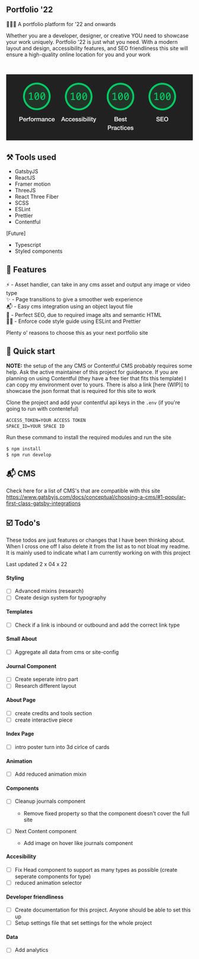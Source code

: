 ## Portfolio '22

🧑🏽‍🎨  A portfolio platform for '22 and onwards

Whether you are a developer, designer, or creative YOU need to showcase your work uniquely. Portfolio '22 is just what you need. With a modern layout and design, accessibility features, and SEO friendliness this site will ensure a high-quality online location for you and your work

<br>

![lighthouse stats](./lighthouse.png)

## ⚒ Tools used

- GatsbyJS <br>
- ReactJS <br>
- Framer motion <br>
- ThreeJS <br>
- React Three Fiber <br>
- SCSS <br>
- ESLint <br>
- Prettier <br>
- Contentful <br>

[Future]
- Typescript <br>
- Styled components <br>

## 🦶 Features

⚡️ - Asset handler, can take in any cms asset and output any image or video type <br>
✨ - Page transitions to give a smoother web experience <br>
📬 - Easy cms integration using an object layout file <br>
👀 - Perfect SEO, due to required image alts and semantic HTML <br>
👮‍♂️ - Enforce code style guide using ESLint and Prettier <br>

Plenty o' reasons to choose this as your next portfolio site

## 🚀 Quick start

<b>NOTE:</b> the setup of the any CMS or Contentful CMS probably requires some help. Ask the active maintainer of this project for guideance. If you are planning on using Contentful (they have a free tier that fits this template) I can copy my environment over to yours.
There is also a link [here (WIP)] to showcase the json format that is required for this site to work

Clone the project and add your contentful api keys in the `.env` (if you're going to run with contenteful)

```
ACCESS_TOKEN=YOUR ACCESS TOKEN
SPACE_ID=YOUR SPACE ID
```

Run these command to install the required modules and run the site

```
$ npm install
$ npm run develop
```

## 📬 CMS

Check here for a list of CMS's that are compatible with this site
https://www.gatsbyjs.com/docs/conceptual/choosing-a-cms/#1-popular-first-class-gatsby-integrations

## ☑️ Todo's

These todos are just features or changes that I have been thinking about. When I cross one off I also delete it from the list as to not bloat my readme. It is mainly used to indicate what I am currently working on with this project

Last updated 2 x 04 x 22

#### Styling
- [ ] Advanced mixins (research)
- [ ] Create design system for typography

#### Templates
- [ ] Check if a link is inbound or outbound and add the correct link type

#### Small About
- [ ] Aggregate all data from cms or site-config

#### Journal Component
- [ ] Create seperate intro part
- [ ] Research different layout

#### About Page
- [ ] create credits and tools section
- [ ] create interactive piece

#### Index Page
- [ ] intro poster turn into 3d cirlce of cards

#### Animation
- [ ] Add reduced animation mixin

#### Components
- [ ] Cleanup journals component
  - Remove fixed property so that the component doesn't cover the full site

- [ ] Next Content component
    - Add image on hover like journals component

#### Accesibility
- [ ] Fix Head component to support as many types as possible (create seperate components for type)
- [ ] reduced animation selector

#### Developer friendliness
- [ ] Create documentation for this project. Anyone should be able to set this up
- [ ] Setup settings file that set settings for the whole project

#### Data
- [ ] Add analytics
